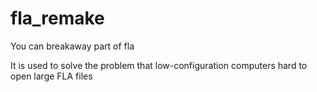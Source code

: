# fla_remake

You can breakaway part of fla

It is used to solve the problem that low-configuration computers hard to open large FLA files


